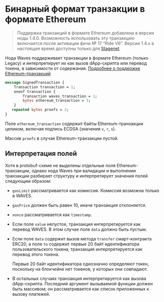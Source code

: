 # Бинарный формат транзакции в формате Ethereum

> Поддержка транзакций в формате Ethereum добавлена в версии ноды 1.4.0. Возможность использовать эту транзакцию включается после активации фичи №&nbsp;17 “Ride V6”. Версии 1.4.x в настоящее время доступны только для [Stagenet](/ru/blockchain/blockchain-network/).

Нода Waves поддерживает транзакции в формате Ethereum (только Legacy) и интерпретирует их как вызов dApp-скрипта или перевод токена, в зависимости от содержания. [Подробнее о поддержке Ethereum-транзакций](/ru/keep-in-touch/metamask)

```protobuf
message SignedTransaction {
    Transaction transaction = 1;
    oneof transaction {
        Transaction waves_transaction = 1;
        bytes ethereum_transaction = 3;
    }
   repeated bytes proofs = 2;
}
```

Поле `ethereum_transaction` содержит байты Ethereum-транзакции целиком, включая подпись ECDSA (значения `v`, `r`, `s`).

Массив `proofs` в случае Ethereum-транзакции пустой.

## Интерпретация полей

Хотя в protobuf-схеме не выделены отдельные поля Ethereum-транзакции, однако нода Waves при валидации и выполнении транзакции разбирает структуру и интерпретирует значения полей следующим образом:

* `gasLimit` рассматривается как комиссия. Комиссия возможна только в WAVES.
* `gasPrice` должен быть равен 10, иначе транзакция отклоняется.
* `nonce` рассматривается как `timestamp`.
* Если поле `value` непустое, транзакция интерпретируется как перевод WAVES. В этом случае поле `data` должно быть пустым.
* Если поле `data` содержит вызов метода `transfer` смарт-контракта ERC20, а поле `to` содержит первые 20 байт идентификатора пользовательского токена, транзакция интерпретируется как перевод этого токена.

   Первые 20 байт идентификатора однозначно определяют токен, поскольку на блокчейне нет токенов, у которых они совпадают.

* В остальных случаях транзакция интерпретируется как вызова dApp-скрипта. Последний аргумент вызываемой функции должен быть массивом; он рассматривается как список приложенных к вызову платежей.
